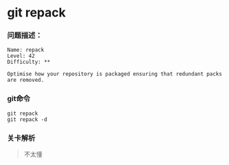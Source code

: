 # git repack

### 问题描述：

```text
Name: repack
Level: 42
Difficulty: **

Optimise how your repository is packaged ensuring that redundant packs are removed.
```

### git命令

```shell
git repack
git repack -d
```

### 关卡解析

> 不太懂